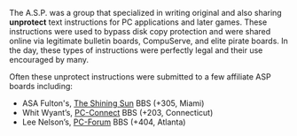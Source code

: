 The A.S.P. was a group that specialized in writing original and also sharing **unprotect** text instructions for PC applications and later games. These instructions were used to bypass disk copy protection and were shared online via legitimate bulletin boards, CompuServe, and elite pirate boards.  In the day, these types of instructions were perfectly legal and their use encouraged by many.

Often these unprotect instructions were submitted to a few affiliate ASP boards including:

- ASA Fulton's, [The Shining Sun](https://demozoo.org/bbs/8894/) BBS (+305, Miami)
- Whit Wyant’s, [PC-Connect](https://demozoo.org/bbs/8897/) BBS (+203, Connecticut)
- Lee Nelson’s, [PC-Forum](https://demozoo.org/bbs/8895/) BBS (+404, Atlanta)